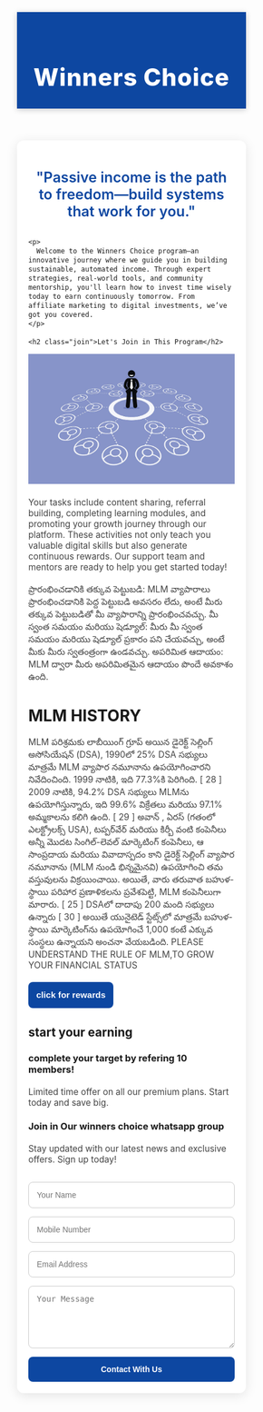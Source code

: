 <html lang="en">
<head>
  <meta charset="UTF-8" />
  <meta name="viewport" content="width=device-width, initial-scale=1.0"/>
  <title>Winners Choice</title>
  <link href="https://fonts.googleapis.com/css2?family=Montserrat:wght@400;600;800&display=swap" rel="stylesheet">
  <style>
    * {
      margin: 0;
      padding: 0;
      box-sizing: border-box;
    }

    body {
      font-family: 'Montserrat', sans-serif;
      background: linear-gradient(to right, #f0f2f5, #e0eafc);
      color: #333;
      line-height: 1.6;
    }

    header {
      background: #0d47a1;
      color: white;
      padding: 30px 20px;
      text-align: center;
      box-shadow: 0 2px 10px rgba(0,0,0,0.2);
    }

    header h1 {
      font-size: 3em;
      font-weight: 800;
      letter-spacing: 1px;
      animation: fadeInDown 1s ease-out;
    }

    .container {
      max-width: 1100px;
      margin: 40px auto;
      padding: 20px;
      background: white;
      border-radius: 12px;
      box-shadow: 0 4px 20px rgba(0,0,0,0.1);
      animation: fadeInUp 1s ease-in;
    }

    .quote {
      font-size: 1.8em;
      font-weight: 600;
      text-align: center;
      color: #0d47a1;
      margin: 30px 0;
      transition: 0.3s;
    }

    .quote:hover {
      color: #0b3861;
    }

    h2.join {
      text-align: center;
      font-size: 2.5em;
      color: #0d47a1;
      margin-top: 50px;
      animation: pulse 2s infinite;
    }

    p {
      font-size: 1.1em;
      margin: 20px 0;
      color: #444;
    }

    form {
      margin-top: 30px;
      display: flex;
      flex-direction: column;
      gap: 15px;
    }

    input, textarea {
      padding: 14px;
      border-radius: 8px;
      border: 1px solid #ccc;
      font-size: 1em;
      transition: border 0.3s;
    }

    input:focus, textarea:focus {
      border: 1px solid #0d47a1;
      outline: none;
    }

    button {
      background: #0d47a1;
      color: white;
      border: none;
      padding: 14px;
      font-size: 1em;
      font-weight: 600;
      border-radius: 8px;
      cursor: pointer;
      transition: background 0.3s;
    }

    button:hover {
      background: #093371;
    }

    @keyframes fadeInDown {
      from {
        opacity: 0;
        transform: translateY(-20px);
      }
      to {
        opacity: 1;
        transform: translateY(0);
      }
    }

    @keyframes fadeInUp {
      from {
        opacity: 0;
        transform: translateY(30px);
      }
      to {
        opacity: 1;
        transform: translateY(0);
      }
    }

    @keyframes pulse {
      0%, 100% {
        transform: scale(1);
      }
      50% {
        transform: scale(1.03);
      }
    }

    @media (max-width: 768px) {
      .quote {
        font-size: 1.4em;
      }

      h2.join {
        font-size: 2em;
      }
    }
  </style>
</head>
<body>

  <header>
    <h1>Winners Choice</h1>
  </header>

  <div class="container">
    <div class="quote">
      "Passive income is the path to freedom—build systems that work for you."
    </div>

    <p>
      Welcome to the Winners Choice program—an innovative journey where we guide you in building sustainable, automated income. Through expert strategies, real-world tools, and community mentorship, you'll learn how to invest time wisely today to earn continuously tomorrow. From affiliate marketing to digital investments, we’ve got you covered.
    </p>

    <h2 class="join">Let's Join in This Program</h2>
<img src="multilevel-marketing-mlm--648692102-6470ed4570ca4c8d8ef137a93f9b35d1.jpg" alt="WORK FROM HOME">
    <p>
      Your tasks include content sharing, referral building, completing learning modules, and promoting your growth journey through our platform. These activities not only teach you valuable digital skills but also generate continuous rewards. Our support team and mentors are ready to help you get started today! </p>
<p> ప్రారంభించడానికి తక్కువ పెట్టుబడి:
MLM వ్యాపారాలు ప్రారంభించడానికి పెద్ద పెట్టుబడి అవసరం లేదు, అంటే మీరు తక్కువ పెట్టుబడితో మీ వ్యాపారాన్ని ప్రారంభించవచ్చు.
మీ స్వంత సమయం మరియు షెడ్యూల్:
మీరు మీ స్వంత సమయం మరియు షెడ్యూల్ ప్రకారం పని చేయవచ్చు, అంటే మీకు మీరు స్వతంత్రంగా ఉండవచ్చు.
అపరిమిత ఆదాయం:
MLM ద్వారా మీరు అపరిమితమైన ఆదాయం పొందే అవకాశం ఉంది.</p>
  <h1>MLM HISTORY</h1>
<p>
  MLM పరిశ్రమకు లాబీయింగ్ గ్రూప్ అయిన డైరెక్ట్ సెల్లింగ్ అసోసియేషన్ (DSA), 1990లో 25% DSA సభ్యులు మాత్రమే MLM వ్యాపార నమూనాను ఉపయోగించారని నివేదించింది. 1999 నాటికి, ఇది 77.3%కి పెరిగింది. [ 28 ] 2009 నాటికి, 94.2% DSA సభ్యులు MLMను ఉపయోగిస్తున్నారు, ఇది 99.6% విక్రేతలు మరియు 97.1% అమ్మకాలను కలిగి ఉంది. [ 29 ] అవాన్ , ఏరస్ (గతంలో ఎలక్ట్రోలక్స్ USA), టప్పర్‌వేర్ మరియు కిర్బీ వంటి కంపెనీలు అన్నీ మొదట సింగిల్-లెవల్ మార్కెటింగ్ కంపెనీలు, ఆ సాంప్రదాయ మరియు వివాదాస్పదం కాని డైరెక్ట్ సెల్లింగ్ వ్యాపార నమూనాను (MLM నుండి భిన్నమైనవి) ఉపయోగించి తమ వస్తువులను విక్రయించాయి. అయితే, వారు తరువాత బహుళ-స్థాయి పరిహార ప్రణాళికలను ప్రవేశపెట్టి, MLM కంపెనీలుగా మారారు. [ 25 ] DSAలో దాదాపు 200 మంది సభ్యులు ఉన్నారు [ 30 ] అయితే యునైటెడ్ స్టేట్స్‌లో మాత్రమే బహుళ-స్థాయి మార్కెటింగ్‌ను ఉపయోగించే 1,000 కంటే ఎక్కువ సంస్థలు ఉన్నాయని అంచనా వేయబడింది.
  PLEASE UNDERSTAND THE RULE OF MLM,TO GROW YOUR FINANCIAL STATUS
    </p>
     
 <a href="page 2.html"> <button >click for rewards </button></a>
  <section class="ads">
    <h2>start your earning</h2>
    <div class="ad-box">
      <h3>complete your target by refering 10 members!</h3>
      <p>Limited time offer on all our premium plans. Start today and save big.</p>
    </div>
    <div class="ad-box">
      <h3>Join in Our winners choice whatsapp group</h3>
      <p>Stay updated with our latest news and exclusive offers. Sign up today!</p>
   
  <div>
    <form id="contactForm">
      <input type="text" id="name" placeholder="Your Name" required />
      <input type="tel" id="mobile" placeholder="Mobile Number" required />
      <input type="email" id="email" placeholder="Email Address" required />
      <textarea id="message" placeholder="Your Message" rows="5" required></textarea>
      <button type="submit">Contact With Us</button>
    </form>
  </div>

  <script>
    document.getElementById("contactForm").addEventListener("submit", function(e) {
      e.preventDefault();
      const name = document.getElementById("name").value;
      alert(`Thank you, ${name}. We'll contact you shortly!`);

      // Optional: Send data to server or integrate with email service
    });
  </script>

</body>
</html>
